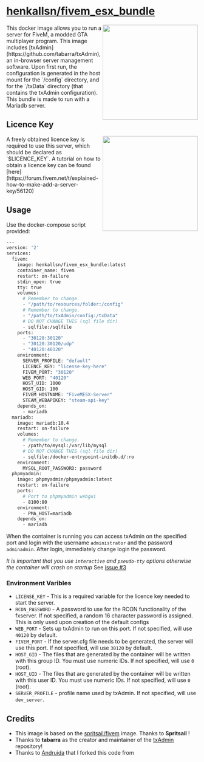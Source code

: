 [hub]: https://hub.docker.com/r/henkallsn/fivem_esx_bundle
[git]: https://github.com/Andruida/fivem

# [henkallsn/fivem_esx_bundle][hub]
<img align="right" height="250px" src="https://portforward.com/fivem/fivem-logo.png">
This docker image allows you to run a server for FiveM, a modded GTA multiplayer program.
This image includes [txAdmin](https://github.com/tabarra/txAdmin), an in-browser server management software.
Upon first run, the configuration is generated in the host mount for the `/config` directory, and for the `/txData` directory (that contains the txAdmin configuration).
This bundle is made to run with a Mariadb server.

## Licence Key
<img align="right" width="250px" src="https://camo.githubusercontent.com/e5753900d8a8a9ead32f5c37b05b87fc223463eb/68747470733a2f2f692e696d6775722e636f6d2f6163563064664f2e706e67">
A freely obtained licence key is required to use this server, which should be declared as `$LICENCE_KEY`. A tutorial on how to obtain a licence key can be found [here](https://forum.fivem.net/t/explained-how-to-make-add-a-server-key/56120)

## Usage

Use the docker-compose script provided:

```sh
---	  
version: '2'
services:
  fivem:
    image: henkallsn/fivem_esx_bundle:latest
    container_name: fivem
    restart: on-failure
    stdin_open: true
    tty: true
    volumes:
      # Remember to change.
      - "/path/to/resources/folder:/config"
      # Remember to change.
      - "/path/to/txAdmin/config:/txData"
      # DO NOT CHANGE THIS (sql file dir)
      - sqlfile:/sqlfile
    ports:
      - "30120:30120"
      - "30120:30120/udp"
      - "40120:40120"
    environment:
      SERVER_PROFILE: "default"
      LICENCE_KEY: "license-key-here"
      FIVEM_PORT: "30120"
      WEB_PORT: "40120"
      HOST_UID: 1000
      HOST_GID: 100
      FIVEM_HOSTNAME: "FiveMESX-Server"
      STEAM_WEBAPIKEY: "steam-api-key"
    depends_on:
      - mariadb
  mariadb:
    image: mariadb:10.4
    restart: on-failure
    volumes:
      # Remember to change.
      - /path/to/mysql:/var/lib/mysql
      # DO NOT CHANGE THIS (sql file dir)
      - sqlfile:/docker-entrypoint-initdb.d/:ro
    environment:
      MYSQL_ROOT_PASSWORD: password
  phpmyadmin:
    image: phpmyadmin/phpmyadmin:latest
    restart: on-failure
    ports:
      # Port to phpmyadmin webgui
      - 8100:80
    environment:
      - PMA_HOST=mariadb
    depends_on:
      - mariadb
```

When the container is running you can access txAdmin on the specified port and login with the username `administrator` and the password `adminadmin`. After login, immediately change login the password.

_It is important that you use `interactive` and `pseudo-tty` options otherwise the container will crash on startup_
See [issue #3](https://github.com/spritsail/fivem/issues/3)

### Environment Varibles

- `LICENSE_KEY` - This is a required variable for the licence key needed to start the server.
- `RCON_PASSWORD` - A password to use for the RCON functionality of the fxserver. If not specified, a random 16 character password is assigned. This is only used upon creation of the default configs
- `WEB_PORT` - Sets up txAdmin to run on this port. If not specified, will use `40120` by default.
- `FIVEM_PORT` - If the server.cfg file needs to be generated, the server will use this port. If not specified, will use `30120` by default.
- `HOST_GID` - The files that are generated by the container will be written with this group ID. You must use numeric IDs. If not specified, will use `0` (root).
- `HOST_UID` - The files that are generated by the container will be written with this user ID. You must use numeric IDs. If not specified, will use `0` (root).
- `SERVER_PROFILE` - profile name used by txAdmin. If not specified, will use `dev_server`.

## Credits

 - This image is based on the [spritsail/fivem](https://hub.docker.com/r/spritsail/fivem) image. Thanks to **Spritsail** !
 - Thanks to **tabarra** as the creator and maintainer of the [txAdmin](https://github.com/tabarra/txAdmin) repository!
 - Thanks to [Andruida][git] that I forked this code from
